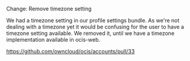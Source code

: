 Change: Remove timezone setting

We had a timezone setting in our profile settings bundle. As we're not dealing with a timezone yet
it would be confusing for the user to have a timezone setting available. We removed it, until we
have a timezone implementation available in ocis-web.

<https://github.com/owncloud/ocis/accounts/pull/33>
